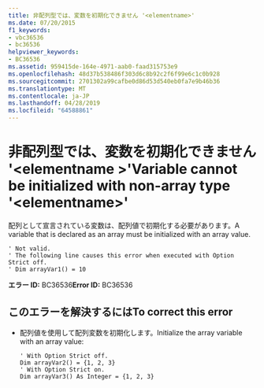```yaml
---
title: 非配列型では、変数を初期化できません '<elementname>'
ms.date: 07/20/2015
f1_keywords:
- vbc36536
- bc36536
helpviewer_keywords:
- BC36536
ms.assetid: 959415de-164e-4971-aab0-faad315753e9
ms.openlocfilehash: 48d37b538486f303d6c8b92c2f6f99e6c1c0b928
ms.sourcegitcommit: 2701302a99cafbe0d86d53d540eb0fa7e9b46b36
ms.translationtype: MT
ms.contentlocale: ja-JP
ms.lasthandoff: 04/28/2019
ms.locfileid: "64588861"
---
```

# <a name="variable-cannot-be-initialized-with-non-array-type-elementname"></a><span data-ttu-id="7aacb-102">非配列型では、変数を初期化できません '\<elementname >'</span><span class="sxs-lookup"><span data-stu-id="7aacb-102">Variable cannot be initialized with non-array type '\<elementname>'</span></span>
<span data-ttu-id="7aacb-103">配列として宣言されている変数は、配列値で初期化する必要があります。</span><span class="sxs-lookup"><span data-stu-id="7aacb-103">A variable that is declared as an array must be initialized with an array value.</span></span>  
  
```  
' Not valid.  
' The following line causes this error when executed with Option Strict off.  
' Dim arrayVar1() = 10  
```  
  
 <span data-ttu-id="7aacb-104">**エラー ID:** BC36536</span><span class="sxs-lookup"><span data-stu-id="7aacb-104">**Error ID:** BC36536</span></span>  
  
## <a name="to-correct-this-error"></a><span data-ttu-id="7aacb-105">このエラーを解決するには</span><span class="sxs-lookup"><span data-stu-id="7aacb-105">To correct this error</span></span>  
  
- <span data-ttu-id="7aacb-106">配列値を使用して配列変数を初期化します。</span><span class="sxs-lookup"><span data-stu-id="7aacb-106">Initialize the array variable with an array value:</span></span>  
  
    ```
    ' With Option Strict off.  
    Dim arrayVar2() = {1, 2, 3}  
    ' With Option Strict on.  
    Dim arrayVar3() As Integer = {1, 2, 3}  
    ```